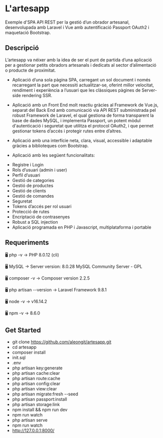 # L'artesapp

Exemple d'SPA API REST per la gestió d’un obrador artesanal, desenvolupada amb Laravel i Vue amb autentificació Passport OAuth2 i maquetació Bootstrap.

## Descripció

L’artesapp va néixer amb la idea de ser el punt de partida d’una aplicació per a gestionar petits obradors artesanals i dedicats al sector d’alimentació o producte de proximitat.

- Aplicació d’una sola pàgina SPA, carregant un sol document i només recarregant la part que necessiti actualitzar-se, oferint millor velocitat, rendiment i experiència a l’usuari que les clàssiques pàgines de Server-side rendering SSR.

- Aplicació amb un Front End molt reactiu gràcies al Framework de Vue.js, separat del Back End amb comunicació via API REST subministrada pel robust Framework de Laravel, el qual gestiona de forma transparent la base de dades MySQL, i implementa Passport, un potent mòdul d'autenticació i seguretat que utilitza el protocol OAuth2, i que permet gestionar tokens d’accés i protegir rutes entre d’altres.

- Aplicació amb una interfície neta, clara, visual, accessible i adaptable gràcies a biblioteques com Bootstrap.

- Aplicació amb les següent funcionalitats:
+ Registre i Login
+ Rols d’usuari (admin i user)
+ Perfil d’usuari
+ Gestió de categories
+ Gestió de productes
+ Gestió de clients
+ Gestió de comandes
+ Seguretat
+ Tokens d’accés per rol usuari
+ Protecció de rutes
+ Encriptació de contrasenyes
+ Robust a SQL injection
+ Aplicació programada en PHP i Javascript, multiplataforma i portable

## Requeriments

🖥️ php -v
→ PHP 8.0.12 (cli)

🖥️ MySQL
→ Server version: 8.0.28 MySQL Community Server - GPL

🖥️ composer -v
→ Composer version 2.2.5

🖥️ php artisan --version
→ Laravel Framework 9.8.1

🖥️ node -v
→ v16.14.2

🖥️ npm -v
→ 8.6.0

## Get Started
- git clone https://github.com/aleongit/artesapp.git
- cd artesapp
- composer install
- init.sql
- .env
- php artisan key:generate
- php artisan cache:clear
- php artisan route:cache
- php artisan config:clear
- php artisan view:clear
- php artisan migrate:fresh --seed
- php artisan passport:install
- php artisan storage:link
- npm install && npm run dev
- npm run watch
- php artisan serve
- npm run watch
- http://127.0.0.1:8000/

